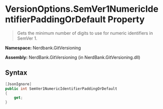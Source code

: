# VersionOptions.SemVer1NumericIdentifierPaddingOrDefault Property
> Gets the minimum number of digits to use for numeric identifiers in SemVer 1.

**Namespace:** Nerdbank.GitVersioning

**Assembly:** NerdBank.GitVersioning (in NerdBank.GitVersioning.dll)
## Syntax
~~~~csharp
[JsonIgnore]
public int SemVer1NumericIdentifierPaddingOrDefault
{
	get;
}
~~~~

